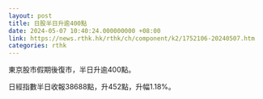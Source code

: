 ```yaml
---
layout: post
title: 日股半日升逾400點
date: 2024-05-07 10:40:24.000000000 +08:00
link: https://news.rthk.hk/rthk/ch/component/k2/1752106-20240507.htm
categories: rthk
---
```


東京股市假期後復市，半日升逾400點。

日經指數半日收報38688點，升452點，升幅1.18%。
